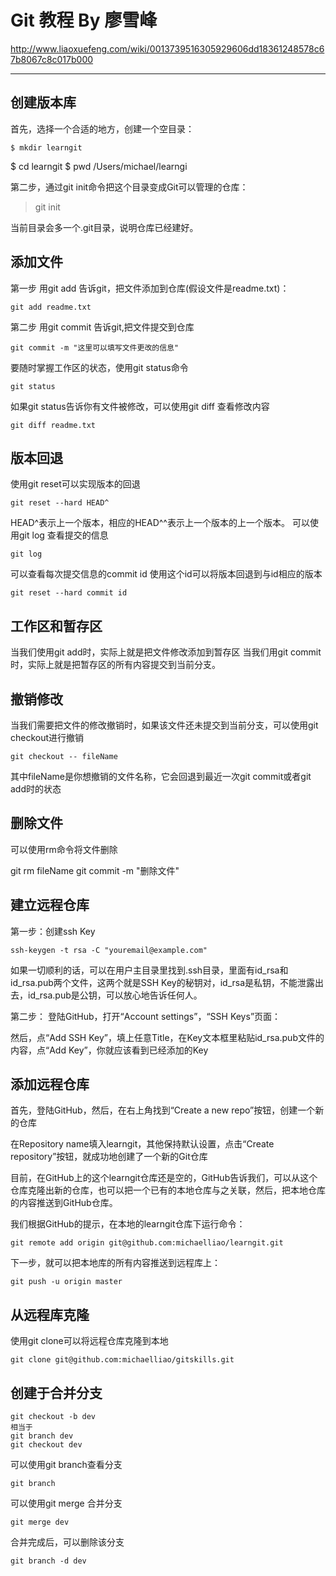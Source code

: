 ﻿# Git 教程 By 廖雪峰

http://www.liaoxuefeng.com/wiki/0013739516305929606dd18361248578c67b8067c8c017b000

---

## 创建版本库

首先，选择一个合适的地方，创建一个空目录：

    $ mkdir learngit
$ cd learngit
    $ pwd
    /Users/michael/learngi
    
    
第二步，通过git init命令把这个目录变成Git可以管理的仓库：

> git init

当前目录会多一个.git目录，说明仓库已经建好。

## 添加文件

第一步 用git add 告诉git，把文件添加到仓库(假设文件是readme.txt)：

    git add readme.txt
    
第二步 用git commit 告诉git,把文件提交到仓库

    git commit -m "这里可以填写文件更改的信息"
    
要随时掌握工作区的状态，使用git status命令

    git status
    
如果git status告诉你有文件被修改，可以使用git diff 查看修改内容

    git diff readme.txt
    
## 版本回退

使用git reset可以实现版本的回退

    git reset --hard HEAD^
    
HEAD^表示上一个版本，相应的HEAD^^表示上一个版本的上一个版本。 可以使用git log 查看提交的信息

    git log
    
可以查看每次提交信息的commit id 使用这个id可以将版本回退到与id相应的版本

    git reset --hard commit id
   
## 工作区和暂存区
   
   当我们使用git add时，实际上就是把文件修改添加到暂存区
   当我们用git commit时，实际上就是把暂存区的所有内容提交到当前分支。
   
## 撤销修改

当我们需要把文件的修改撤销时，如果该文件还未提交到当前分支，可以使用git checkout进行撤销

    git checkout -- fileName

其中fileName是你想撤销的文件名称，它会回退到最近一次git commit或者git add时的状态

## 删除文件

可以使用rm命令将文件删除

   git rm fileName
   git commit -m "删除文件"
   
## 建立远程仓库

第一步：创建ssh Key 

    ssh-keygen -t rsa -C "youremail@example.com"
    
如果一切顺利的话，可以在用户主目录里找到.ssh目录，里面有id_rsa和id_rsa.pub两个文件，这两个就是SSH Key的秘钥对，id_rsa是私钥，不能泄露出去，id_rsa.pub是公钥，可以放心地告诉任何人。

第二步： 登陆GitHub，打开“Account settings”，“SSH Keys”页面：

然后，点“Add SSH Key”，填上任意Title，在Key文本框里粘贴id_rsa.pub文件的内容，点“Add Key”，你就应该看到已经添加的Key

## 添加远程仓库

首先，登陆GitHub，然后，在右上角找到“Create a new repo”按钮，创建一个新的仓库

在Repository name填入learngit，其他保持默认设置，点击“Create repository”按钮，就成功地创建了一个新的Git仓库

目前，在GitHub上的这个learngit仓库还是空的，GitHub告诉我们，可以从这个仓库克隆出新的仓库，也可以把一个已有的本地仓库与之关联，然后，把本地仓库的内容推送到GitHub仓库。

我们根据GitHub的提示，在本地的learngit仓库下运行命令：

    git remote add origin git@github.com:michaelliao/learngit.git
    
下一步，就可以把本地库的所有内容推送到远程库上：

    git push -u origin master

## 从远程库克隆

使用git clone可以将远程仓库克隆到本地

    git clone git@github.com:michaelliao/gitskills.git
    
## 创建于合并分支

    git checkout -b dev
    相当于
    git branch dev
    git checkout dev
    
可以使用git branch查看分支

    git branch

可以使用git merge 合并分支

    git merge dev

合并完成后，可以删除该分支

    git branch -d dev

